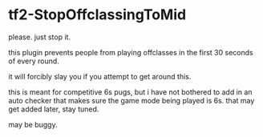 # tf2-StopOffclassingToMid
please. just stop it.

this plugin prevents people from playing offclasses in the first 30 seconds of every round.

it will forcibly slay you if you attempt to get around this.

this is meant for competitive 6s pugs, but i have not bothered to add in an auto checker that makes sure the game mode being played is 6s. that may get added later, stay tuned.

may be buggy.
